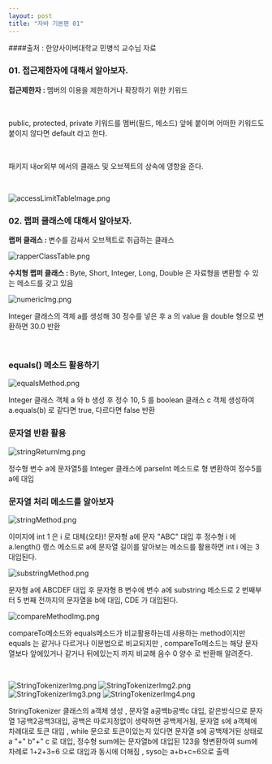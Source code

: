 ```yaml
---
layout: post
title: "자바 기본편 01"
---
```

####출처 : 한양사이버대학교 민병석 교수님 자료
### 01. 접근제한자에 대해서 알아보자.

<p><strong>접근제한자 : </strong>멤버의 이용을 제한하거나 확장하기 위한 키워드</p>
<br>
<p>public, protected, private 키워드를 멤버(필드, 메소드) 앞에 붙이며 어떠한 키워드도 붙이지 않다면 default 라고 한다.</p>
<br>
<p>패키지 내or외부 에서의 클래스 및 오브젝트의 상속에 영향을 준다.</p>
<br>

![accessLimitTableImage.png](../img/accessLimitTableImage.png)
<br>

### 02. 랩퍼 클래스에 대해서 알아보자.

<p><strong>랩퍼 클래스 : </strong>변수를 감싸서 오브젝트로 취급하는 클래스</p>

![rapperClassTable.png](../img/rapperClassTable.png)
<br>
<p><strong>수치형 랩퍼 클래스 : </strong>Byte, Short, Integer, Long, Double 은 자료형을 변환할 수 있는 메소드를 갖고 있음</p>

![numericImg.png](../img/numericImg.png)

<p>Integer 클래스의 객체 a를 생성해 30 정수를 넣은 후 a 의 value 을 double 형으로 변환하면 30.0 반환</p>
<br>

### equals() 메소드 활용하기

![equalsMethod.png](../img/equalsMethod.png)

<p>Integer 클래스 객체 a 와 b 생성 후 정수 10, 5 를 boolean 클래스 c 객체 생성하여 a.equals(b) 로 같다면 true, 다르다면 false 반환</p>

### 문자열 반환 활용

![stringReturnImg.png](../img/stringReturnImg.png)
<p>정수형 변수 a에 문자열5를 Integer 클래스에 parseInt 메소드로 형 변환하여 정수5를 a에 대입</p>

### 문자열 처리 메소드를 알아보자

![stringMethod.png](../img/stringMethod.png)

<p>이미지에 int 1 은 i 로 대체(오타)! 문자형 a에 문자 "ABC" 대입 후 정수형 i 에 a.length() 랭스 메소드로 a에 문자열 길이를 알아보는 메소드를 활용하면 int i 에는 3 대입된다.</p>

![substringMethod.png](../img/substringMethod.png)
<p>문자형 a에 ABCDEF 대입 후 문자형 B 변수에 변수 a에 substring 메소드로 2 번째부터  5 번째 전까지의 문자열을 b에 대입, CDE 가 대입된다.</p>

![compareMethodImg.png](../img/compareMethodImg.png)
<p>compareTo메소드와 equals메소드가 비교활용하는데 사용하는 method이지만 equals 는 같거나 다르거나 이분법으로 비교되지만 , compareTo메소드는 해당 문자열보다 앞에있거나 같거나 뒤에있는지 까지 비교해 음수 0 양수 로 반환해 알려준다.</p>
<br>

![StringTokenizerImg.png](../img/StringTokenizerImg.png)
![StringTokenizerImg2.png](../img/StringTokenizerImg2.png)
![StringTokenizerImg3.png](../img/StringTokenizerImg3.png)
![StringTokenizerImg4.png](../img/StringTokenizerImg4.png)
<p>StringTokenizer 클래스의 a객체 생성 , 문자열 a공백b공백c 대입, 같은방식으로 문자열 1공백2공백3대입, 공백은 따로지정없이 생략하면 공백제거됨, 문자열 s에 a객체에 차례대로 토큰 대입 , while 문으로 토큰이있는지 있다면 문자열 s에 공백제거된 상태로 a "+" b"+" c 로 대입, 정수형 sum에는 문자열b에 대입된 123을 형변환하여 sum에 차례로 1+2+3=6 으로 대입과 동시에 더해짐 , syso는 a+b+c=6으로 출력</p>





